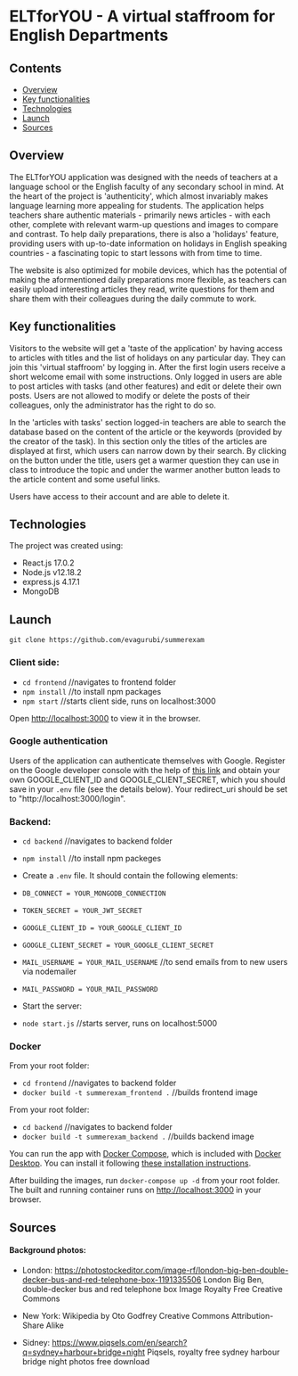# ELTforYOU - A virtual staffroom for English Departments

## Contents

- [Overview](#overview)
- [Key functionalities](#key-functionalities)
- [Technologies](#technologies)
- [Launch](#launch)
- [Sources](#sources)

## Overview

The ELTforYOU application was designed with the needs of teachers at a language school or the English faculty of any secondary school in mind. At the heart of the project is 'authenticity', which almost invariably makes language learning more appealing for students. The application helps teachers share authentic materials - primarily news articles - with each other, complete with relevant warm-up questions and images to compare and contrast. To help daily preparations, there is also a 'holidays' feature, providing users with up-to-date information on holidays in English speaking countries - a fascinating topic to start lessons with from time to time.

The website is also optimized for mobile devices, which has the potential of making the aformentioned daily preparations more flexible, as teachers can easily upload interesting articles they read, write questions for them and share them with their colleagues during the daily commute to work.

## Key functionalities

Visitors to the website will get a 'taste of the application' by having access to articles with titles and the list of holidays on any particular day. They can join this 'virtual staffroom' by logging in. After the first login users receive a short welcome email with some instructions. Only logged in users are able to post articles with tasks (and other features) and edit or delete their own posts. Users are not allowed to modify or delete the posts of their colleagues, only the administrator has the right to do so.

In the 'articles with tasks' section logged-in teachers are able to search the database based on the content of the article or the keywords (provided by the creator of the task). In this section only the titles of the articles are displayed at first, which users can narrow down by their search. By clicking on the button under the title, users get a warmer question they can use in class to introduce the topic and under the warmer another button leads to the article content and some useful links.

Users have access to their account and are able to delete it.

## Technologies

The project was created using:

- React.js 17.0.2
- Node.js v12.18.2
- express.js 4.17.1
- MongoDB

## Launch

`git clone https://github.com/evagurubi/summerexam`

### Client side:

- `cd frontend` //navigates to frontend folder
- `npm install` //to install npm packages
- `npm start` //starts client side, runs on localhost:3000

Open [http://localhost:3000](http://localhost:3000) to view it in the browser.

### Google authentication

Users of the application can authenticate themselves with Google. Register on the Google developer console with the help of [this link](https://developers.google.com/identity/protocols/oauth2/openid-connect) and obtain your own GOOGLE_CLIENT_ID and GOOGLE_CLIENT_SECRET, which you should save in your `.env` file (see the details below). Your redirect_uri should be set to "http://localhost:3000/login".

### Backend:

- `cd backend` //navigates to backend folder
- `npm install` //to install npm packeges

- Create a `.env` file. It should contain the following elements:

- `DB_CONNECT = YOUR_MONGODB_CONNECTION`
- `TOKEN_SECRET = YOUR_JWT_SECRET`
- `GOOGLE_CLIENT_ID = YOUR_GOOGLE_CLIENT_ID`
- `GOOGLE_CLIENT_SECRET = YOUR_GOOGLE_CLIENT_SECRET`
- `MAIL_USERNAME = YOUR_MAIL_USERNAME` //to send emails from to new users via nodemailer
- `MAIL_PASSWORD = YOUR_MAIL_PASSWORD`

- Start the server:
- `node start.js` //starts server, runs on localhost:5000

### Docker

From your root folder:

- `cd frontend` //navigates to backend folder
- `docker build -t summerexam_frontend .` //builds frontend image

From your root folder:

- `cd backend` //navigates to backend folder
- `docker build -t summerexam_backend .` //builds backend image

You can run the app with [Docker Compose](https://docs.docker.com/compose/), which is included with [Docker Desktop](https://docs.docker.com/desktop/). You can install it following [these installation instructions](https://docs.docker.com/compose/install/).

After building the images, run `docker-compose up -d` from your root folder. The built and running container runs on [http://localhost:3000](http://localhost:3000) in your browser.

## Sources

#### Background photos:

- London:
  https://photostockeditor.com/image-rf/london-big-ben-double-decker-bus-and-red-telephone-box-1191335506
  London Big Ben, double-decker bus and red telephone box Image Royalty Free
  Creative Commons

- New York:
  Wikipedia
  by Oto Godfrey
  Creative Commons Attribution-Share Alike

- Sidney:
  https://www.piqsels.com/en/search?q=sydney+harbour+bridge+night
  Piqsels, royalty free sydney harbour bridge night photos free download
